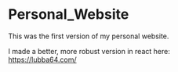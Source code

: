 # Personal_Website
This was the first version of my personal website.  
  
I made a better, more robust version in react here:  
https://lubba64.com/
